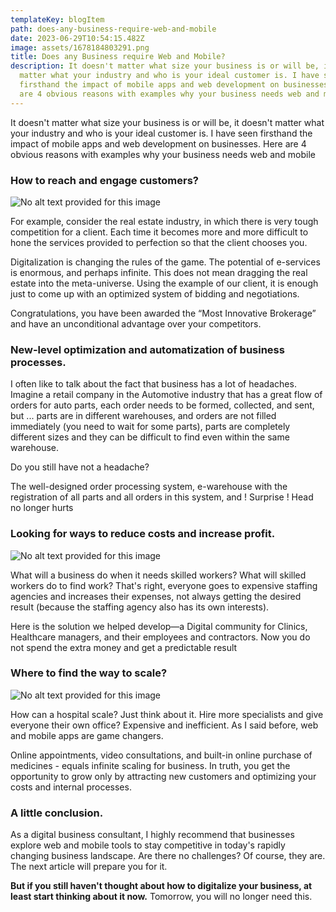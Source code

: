 ```yaml
---
templateKey: blogItem
path: does-any-business-require-web-and-mobile
date: 2023-06-29T10:54:15.482Z
image: assets/1678184803291.png
title: Does any Business require Web and Mobile?
description: It doesn't matter what size your business is or will be, it doesn't
  matter what your industry and who is your ideal customer is. I have seen
  firsthand the impact of mobile apps and web development on businesses. Here
  are 4 obvious reasons with examples why your business needs web and mobile
---
```

It doesn't matter what size your business is or will be, it doesn't matter what your industry and who is your ideal customer is. I have seen firsthand the impact of mobile apps and web development on businesses. Here are 4 obvious reasons with examples why your business needs web and mobile    

### **How to reach and engage customers?**    

![No alt text provided for this image](https://media.licdn.com/dms/image/D5612AQFWARf6Ym243w/article-inline_image-shrink_1000_1488/0/1678185906250?e=1694649600&v=beta&t=cl1IxuXNwi3iU9S-a3PsRvVu1ErEwCoXAI22vj_h7ME)

For example, consider the real estate industry, in which there is very tough competition for a client. Each time it becomes more and more difficult to hone the services provided to perfection so that the client chooses you. 

Digitalization is changing the rules of the game. The potential of e-services is enormous, and perhaps infinite. This does not mean dragging the real estate into the meta-universe. Using the example of our client, it is enough just to come up with an optimized system of bidding and negotiations. 

Congratulations, you have been awarded the “Most Innovative Brokerage” and have an unconditional advantage over your competitors.  

### New-level optimization and automatization of business processes.

I often like to talk about the fact that business has a lot of headaches. Imagine a retail company in the Automotive industry that has a great flow of orders for auto parts, each order needs to be formed, collected, and sent, but ... parts are in different warehouses, and orders are not filled immediately (you need to wait for some parts), parts are completely different sizes and they can be difficult to find even within the same warehouse. 

Do you still have not a headache?    

The well-designed order processing system, e-warehouse with the registration of all parts and all orders in this system, and ! Surprise ! Head no longer hurts    

### Looking for ways to reduce costs and increase profit.

![No alt text provided for this image](https://media.licdn.com/dms/image/D5612AQHUWjE1saOiVg/article-inline_image-shrink_1000_1488/0/1678186069027?e=1694649600&v=beta&t=BokpLs2q5DT7cn0G68kHNq6PzS3lxrBj583aVLlHRkA)

What will a business do when it needs skilled workers? What will skilled workers do to find work? That's right, everyone goes to expensive staffing agencies and increases their expenses, not always getting the desired result (because the staffing agency also has its own interests). 

Here is the solution we helped develop—a Digital community for Clinics, Healthcare managers, and their employees and contractors. Now you do not spend the extra money and get a predictable result   

### Where to find the way to scale?

![No alt text provided for this image](https://media.licdn.com/dms/image/D5612AQEm7MtQdx-1iw/article-inline_image-shrink_1000_1488/0/1678186783454?e=1694649600&v=beta&t=cdUrL3bsentnHTpkjBG0sJ0dNSS92uljOU9GyKK9Xh0)

How can a hospital scale? Just think about it. Hire more specialists and give everyone their own office? Expensive and inefficient. As I said before, web and mobile apps are game changers. 

Online appointments, video consultations, and built-in online purchase of medicines - equals infinite scaling for business. In truth, you get the opportunity to grow only by attracting new customers and optimizing your costs and internal processes.

### A little conclusion.

As a digital business consultant, I highly recommend that businesses explore web and mobile tools to stay competitive in today's rapidly changing business landscape. Are there no challenges? Of course, they are. The next article will prepare you for it. 

**But if you still haven't thought about how to digitalize your business, at least start thinking about it now.** Tomorrow, you will no longer need this.